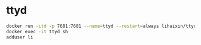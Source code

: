 # ttyd

```bash
docker run -itd -p 7681:7681 --name=ttyd --restart=always lihaixin/ttyd
docker exec -it ttyd sh
adduser li
```
